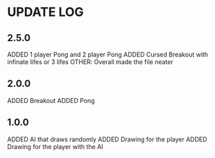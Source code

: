 # UPDATE LOG

## 2.5.0
ADDED 1 player Pong and 2 player Pong
ADDED Cursed Breakout with infinate lifes or 3 lifes
OTHER:
Overall made the file neater

## 2.0.0
ADDED Breakout
ADDED Pong

## 1.0.0
ADDED AI that draws randomly
ADDED Drawing for the player
ADDED Drawing for the player with the AI
